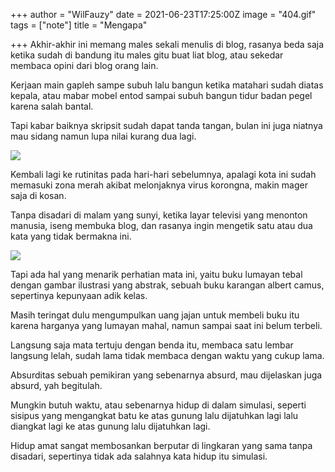 +++
author = "WilFauzy"
date = 2021-06-23T17:25:00Z
image = "404.gif"
tags = ["note"]
title = "Mengapa"

+++
Akhir-akhir ini memang males sekali menulis di blog, rasanya beda saja ketika sudah di bandung itu males gitu buat liat blog, atau sekedar membaca opini dari blog orang lain. 

Kerjaan main gapleh sampe subuh lalu bangun ketika matahari sudah diatas kepala, atau mabar mobel entod sampai subuh bangun tidur badan pegel karena salah bantal. 

Tapi kabar baiknya skripsit sudah dapat tanda tangan, bulan ini juga niatnya mau sidang namun lupa nilai kurang dua lagi. 

![](images/20210613_233131.jpg)

Kembali lagi ke rutinitas pada hari-hari sebelumnya, apalagi kota ini sudah memasuki zona merah akibat melonjaknya virus korongna, makin mager saja di kosan. 

Tanpa disadari di malam yang sunyi, ketika layar televisi yang menonton manusia, iseng membuka blog, dan rasanya ingin mengetik satu atau dua kata yang tidak bermakna ini. 

![](images/20210614_101037.jpg)

Tapi ada hal yang menarik perhatian mata ini, yaitu buku lumayan tebal dengan gambar ilustrasi yang abstrak, sebuah buku karangan albert camus, sepertinya kepunyaan adik kelas. 

Masih teringat dulu mengumpulkan uang jajan untuk membeli buku itu karena harganya yang lumayan mahal, namun sampai saat ini belum terbeli. 

Langsung saja mata tertuju dengan benda itu, membaca satu lembar langsung lelah, sudah lama tidak membaca dengan waktu yang cukup lama. 

Absurditas sebuah pemikiran yang sebenarnya absurd, mau dijelaskan juga absurd, yah begitulah. 

Mungkin butuh waktu, atau sebenarnya hidup di dalam simulasi, seperti sisipus yang mengangkat batu ke atas gunung lalu dijatuhkan lagi lalu diangkat lagi ke atas gunung lalu dijatuhkan lagi. 

Hidup amat sangat membosankan berputar di lingkaran yang sama tanpa disadari, sepertinya tidak ada salahnya kata hidup itu simulasi. 